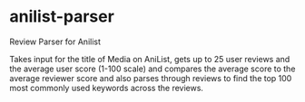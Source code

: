# anilist-parser
Review Parser for Anilist

Takes input for the title of Media on AniList, gets up to 25 user reviews and the average user score (1-100 scale) and compares the average score to the average reviewer score and also parses through reviews to find the top 100 most commonly used keywords across the reviews.
